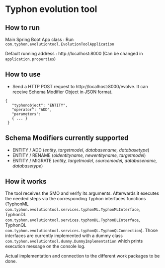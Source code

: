# Typhon evolution tool

## How to run

Main Spring Boot App class : Run `com.typhon.evolutiontool.EvolutionToolApplication` 

Default running address : http://localhost:8000 (Can be changed in `application.properties`)

## How to use

- Send a HTTP POST request to http://localhost:8000/evolve. It can receive Schema Modifier Object in JSON format.
```
{
   "typhonobject": "ENTITY",
   "operator": "ADD",
   "parameters":
   { ... }
 }
 ```
 
 ## Schema Modifiers currently supported
 
 - ENTITY / ADD (*entity, targetmodel, databasename, databasetype*)
 - ENTITY / RENAME (*oldentityname, newentityname, targetmodel*)
 - ENTITY / MIGRATE (*entity, targetmodel, sourcemodel, databasename, databasetype*)
 
 ## How it works
 
 The tool receives the SMO and verify its arguments. Afterwards it executes the needed steps via the corresponding Typhon interfaces functions (TyphonML `com.typhon.evolutiontool.services.typhonML.TyphonMLInterface`, TyphonDL `com.typhon.evolutiontool.services.typhonDL.TyphonDLInterface`, TyphonQL `com.typhon.evolutiontool.services.typhonQL.TyphonQLConnection`).
 Those interfaces are currently implemented with a dummy class `com.typhon.evolutiontool.dummy.DummyImplementation` which prints execution message on the console log.
 
Actual implementation and connection to the different work packages to be done.